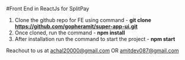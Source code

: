 

#Front End in ReactJs for SplitPay

1. Clone the github repo for FE using command - **git clone https://github.com/gopheramit/super-app-ui.git**
2. Once cloned, run the command - **npm install**
3. After installation run the command to start the project - **npm start**

Reachout to us at achal20000@gmail.com OR amitdev087@gmail.com
